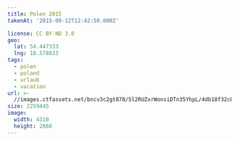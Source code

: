 ```yaml
---
title: Polen 2015
takenAt: '2015-09-12T12:42:50.000Z'

license: CC BY-ND 3.0
geo:
  lat: 54.447333
  lng: 18.578833
tags:
  - polen
  - poland
  - urlaub
  - vacation
url: >-
  //images.ctfassets.net/bncv3c2gt878/5l2RUZxrWonsiDTn35YhpL/4db18f32c8018f70d7a89cf5f02b6830/polen-2015_25324976044_o
size: 2259445
image:
  width: 4310
  height: 2868
---
```

